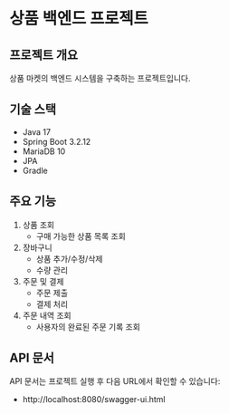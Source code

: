 # 상품 백엔드 프로젝트

## 프로젝트 개요
상품 마켓의 백엔드 시스템을 구축하는 프로젝트입니다.

## 기술 스택
- Java 17
- Spring Boot 3.2.12
- MariaDB 10
- JPA
- Gradle

## 주요 기능
1. 상품 조회
   - 구매 가능한 상품 목록 조회
2. 장바구니
   - 상품 추가/수정/삭제
   - 수량 관리
3. 주문 및 결제
   - 주문 제출
   - 결제 처리
4. 주문 내역 조회
   - 사용자의 완료된 주문 기록 조회


## API 문서
API 문서는 프로젝트 실행 후 다음 URL에서 확인할 수 있습니다:
- http://localhost:8080/swagger-ui.html 
